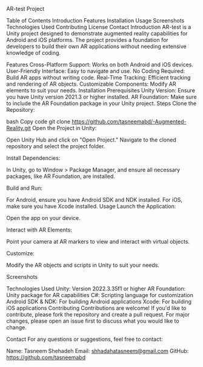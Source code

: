 AR-test Project

Table of Contents
Introduction
Features
Installation
Usage
Screenshots
Technologies Used
Contributing
License
Contact
Introduction
AR-test is a Unity project designed to demonstrate augmented reality capabilities for Android and iOS platforms. The project provides a foundation for developers to build their own AR applications without needing extensive knowledge of coding.

Features
Cross-Platform Support: Works on both Android and iOS devices.
User-Friendly Interface: Easy to navigate and use.
No Coding Required: Build AR apps without writing code.
Real-Time Tracking: Efficient tracking and rendering of AR objects.
Customizable Components: Modify AR elements to suit your needs.
Installation
Prerequisites
Unity Version: Ensure you have Unity version 2021.3 or higher installed.
AR Foundation: Make sure to include the AR Foundation package in your Unity project.
Steps
Clone the Repository:

bash
Copy code
git clone https://github.com/tasneemabd/-Augmented-Reality.git
Open the Project in Unity:

Open Unity Hub and click on "Open Project." Navigate to the cloned repository and select the project folder.

Install Dependencies:

In Unity, go to Window > Package Manager, and ensure all necessary packages, like AR Foundation, are installed.

Build and Run:

For Android, ensure you have Android SDK and NDK installed.
For iOS, make sure you have Xcode installed.
Usage
Launch the Application:

Open the app on your device.

Interact with AR Elements:

Point your camera at AR markers to view and interact with virtual objects.

Customize:

Modify the AR objects and scripts in Unity to suit your needs.

Screenshots


Technologies Used
Unity: Version 2022.3.35f1 or higher
AR Foundation: Unity package for AR capabilities
C#: Scripting language for customization
Android SDK & NDK: For building Android applications
Xcode: For building iOS applications
Contributing
Contributions are welcome! If you'd like to contribute, please fork the repository and create a pull request. For major changes, please open an issue first to discuss what you would like to change.



Contact
For any questions or suggestions, feel free to contact:

Name: Tasneem Shehadeh
Email: shhadahatasneem@gmail.com
GitHub: https://github.com/tasneemabd
